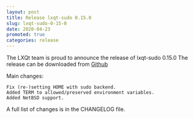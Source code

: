 ```yaml
---
layout: post
title: Release lxqt-sudo 0.15.0
slug: lxqt-sudo-0-15-0
date: 2020-04-23
promoted: true
categories: release
---
```

The LXQt team is proud to announce the release of lxqt-sudo 0.15.0
The release can be downloaded from [Github](https://github.com/lxqt/lxqt-sudo/releases)

Main changes:

    Fix (re-)setting HOME with sudo backend.
    Added TERM to allowed/preserved environment variables.
    Added NetBSD support.

A full list of changes is in the CHANGELOG file.
